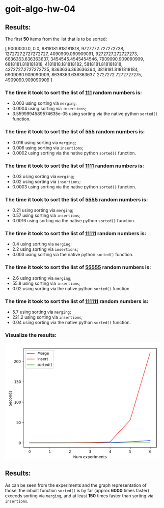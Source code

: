 # goit-algo-hw-04

## Results:

The first **50** items from the list that is to be sorted: 

[
    9000000.0, 0.0, 9818181.818181818, 9727272.727272728, 1272727.2727272727, 4090909.090909091, 9272727.272727273, 6636363.636363637, 3454545.4545454546, 7909090.909090909, 6818181.818181818, 4181818.181818182, 5818181.818181818, 4272727.2727272725, 8363636.363636364, 3818181.8181818184, 6909090.909090909, 8636363.636363637, 2727272.7272727275, 4909090.909090909
]


### The time it took to sort the list of <ins>111</ins> random numbers is:

- 0.003 using sorting via `merging`;
- 0.0004 using sorting via `insertions`;
- 3.5599994589574635e-05 using sorting via the native python `sorted()` function.

### The time it took to sort the list of <ins>555</ins> random numbers is:

- 0.016 using sorting via `merging`;
- 0.006 using sorting via `insertions`;
- 0.0002 using sorting via the native python `sorted()` function.


### The time it took to sort the list of <ins>1111</ins> random numbers is:

- 0.03 using sorting via `merging`;
- 0.02 using sorting via `insertions`;
- 0.0003 using sorting via the native python `sorted()` function.

### The time it took to sort the list of <ins>5555</ins> random numbers is:

- 0.21 using sorting via `merging`;
- 0.57 using sorting via `insertions`;
- 0.0016 using sorting via the native python `sorted()` function.


### The time it took to sort the list of <ins>11111</ins> random numbers is:

- 0.4 using sorting via `merging`;
- 2.2 using sorting via `insertions`;
- 0.003 using sorting via the native python `sorted()` function.


### The time it took to sort the list of <ins>55555</ins> random numbers is:

- 2.6 using sorting via `merging`;
- 55.8 using sorting via `insertions`;
- 0.02 using sorting via the native python `sorted()` function.

### The time it took to sort the list of <ins>111111</ins> random numbers is:

- 5.7 using sorting via `merging`;
- 221.2 using sorting via `insertions`;
- 0.04 using sorting via the native python `sorted()` function.


### Visualize the results:

![alt text](image.png)

## Results:

As can be seen from the experiments and the graph representation of those, the inbuilt function `sorted()` is by far (approx **6000** times faster) exceeds sorting via `merging`, and at least **150** times faster than sorting via `insertions`.